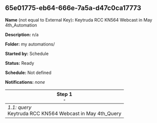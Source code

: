 ## 65e01775-eb64-666e-7a5a-d47c0ca17773

**Name** (not equal to External Key)**:** Keytruda RCC KN564 Webcast in May 4th_Automation

**Description:** n/a

**Folder:** my automations/

**Started by:** Schedule

**Status:** Ready

**Schedule:** Not defined

**Notifications:** _none_


| Step 1<br>_<small>-</small>_ |
| --- |
| _1.1: query_<br>Keytruda RCC KN564 Webcast in May 4th_Query |
